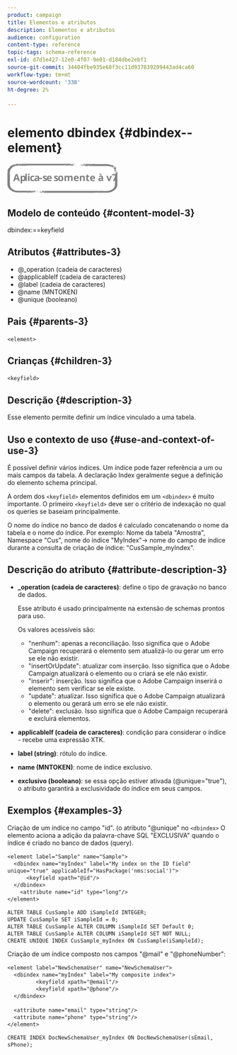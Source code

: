 ```yaml
---
product: campaign
title: Elementos e atributos
description: Elementos e atributos
audience: configuration
content-type: reference
topic-tags: schema-reference
exl-id: d7d1e427-12e0-4f07-9e01-d184dbe2ebf1
source-git-commit: 34404fbe935e68f3cc11d937839209443ad4ca60
workflow-type: tm+mt
source-wordcount: '338'
ht-degree: 2%

---
```


# elemento dbindex {#dbindex--element}

![](../../../assets/v7-only.svg)

## Modelo de conteúdo {#content-model-3}

dbindex:==keyfield

## Atributos {#attributes-3}

* @_operation (cadeia de caracteres)
* @applicableIf (cadeia de caracteres)
* @label (cadeia de caracteres)
* @name (MNTOKEN)
* @unique (booleano)

## Pais {#parents-3}

`<element>`

## Crianças {#children-3}

`<keyfield>`

## Descrição {#description-3}

Esse elemento permite definir um índice vinculado a uma tabela.

## Uso e contexto de uso {#use-and-context-of-use-3}

É possível definir vários índices. Um índice pode fazer referência a um ou mais campos da tabela. A declaração Index geralmente segue a definição do elemento schema principal.

A ordem dos `<keyfield>` elementos definidos em um `<dbindex>` é muito importante. O primeiro `<keyfield>` deve ser o critério de indexação no qual os queries se baseiam principalmente.

O nome do índice no banco de dados é calculado concatenando o nome da tabela e o nome do índice. Por exemplo: Nome da tabela &quot;Amostra&quot;, Namespace &quot;Cus&quot;, nome do índice &quot;MyIndex&quot;-> nome do campo de índice durante a consulta de criação de índice: &quot;CusSample_myIndex&quot;.

## Descrição do atributo {#attribute-description-3}

* **_operation (cadeia de caracteres)**: define o tipo de gravação no banco de dados.

   Esse atributo é usado principalmente na extensão de schemas prontos para uso.

   Os valores acessíveis são:

   * &quot;nenhum&quot;: apenas a reconciliação. Isso significa que o Adobe Campaign recuperará o elemento sem atualizá-lo ou gerar um erro se ele não existir.
   * &quot;insertOrUpdate&quot;: atualizar com inserção. Isso significa que o Adobe Campaign atualizará o elemento ou o criará se ele não existir.
   * &quot;inserir&quot;: inserção. Isso significa que o Adobe Campaign inserirá o elemento sem verificar se ele existe.
   * &quot;update&quot;: atualizar. Isso significa que o Adobe Campaign atualizará o elemento ou gerará um erro se ele não existir.
   * &quot;delete&quot;: exclusão. Isso significa que o Adobe Campaign recuperará e excluirá elementos.

* **applicableIf (cadeia de caracteres)**: condição para considerar o índice - recebe uma expressão XTK.
* **label (string)**: rótulo do índice.
* **name (MNTOKEN)**: nome de índice exclusivo.
* **exclusivo (booleano)**: se essa opção estiver ativada (@unique=&quot;true&quot;), o atributo garantirá a exclusividade do índice em seus campos.

## Exemplos {#examples-3}

Criação de um índice no campo &quot;id&quot;. (o atributo &quot;@unique&quot; no `<dbindex>` O elemento aciona a adição da palavra-chave SQL &quot;EXCLUSIVA&quot; quando o índice é criado no banco de dados (query).

```
<element label="Sample" name="Sample">
  <dbindex name="myIndex" label="My index on the ID field" unique="true" applicableIf="HasPackage('nms:social')">
      <keyfield xpath="@id"/>
  </dbindex>
    <attribute name="id" type="long"/>
</element>          
```

```
ALTER TABLE CusSample ADD iSampleId INTEGER;
UPDATE CusSample SET iSampleId = 0;
ALTER TABLE CusSample ALTER COLUMN iSampleId SET Default 0;
ALTER TABLE CusSample ALTER COLUMN iSampleId SET NOT NULL; 
CREATE UNIQUE INDEX CusSample_myIndex ON CusSample(iSampleId);
```

Criação de um índice composto nos campos &quot;@mail&quot; e &quot;@phoneNumber&quot;:

```
<element label="NewSchemaUser" name="NewSchemaUser">
  <dbindex name="myIndex" label="My composite index">
         <keyfield xpath="@email"/>
         <keyfield xpath="@phone"/>
  </dbindex>
  
  <attribute name="email" type="string"/>
  <attribute name="phone" type="string"/>
</element>      
```

```
CREATE INDEX DocNewSchemaUser_myIndex ON DocNewSchemaUser(sEmail, sPhone);
```
